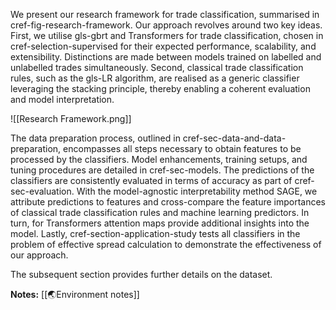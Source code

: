 We present our research framework for trade classification, summarised in cref-fig-research-framework. Our approach revolves around two key ideas. First, we utilise gls-gbrt and Transformers for trade classification, chosen in cref-selection-supervised for their expected performance, scalability, and extensibility. Distinctions are made between models trained on labelled and unlabelled trades simultaneously.  Second, classical trade classification rules, such as the gls-LR algorithm, are realised as a generic classifier leveraging the stacking principle, thereby enabling a coherent evaluation and model interpretation. 

![[Research Framework.png]]

The data preparation process, outlined in cref-sec-data-and-data-preparation, encompasses all steps necessary to obtain features to be processed by the classifiers. Model enhancements, training setups, and tuning procedures are detailed in cref-sec-models. The predictions of the classifiers are consistently evaluated in terms of accuracy as part of cref-sec-evaluation. With the model-agnostic interpretability method SAGE, we attribute predictions to features and cross-compare the feature importances of classical trade classification rules and machine learning predictors. In turn, for Transformers attention maps provide additional insights into the model. Lastly, cref-section-application-study tests all classifiers in the problem of effective spread calculation to demonstrate the effectiveness of our approach.

The subsequent section provides further details on the dataset.

**Notes:**
[[🌏Environment notes]]